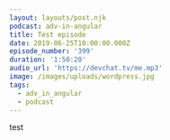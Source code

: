 ```yaml
---
layout: layouts/post.njk
podcast: adv-in-angular
title: Test episode
date: 2019-06-25T10:00:00.000Z
episode_number: '399'
duration: '1:50:20'
audio_url: 'https://devchat.tv/me.mp3'
image: /images/uploads/wordpress.jpg
tags:
  - adv_in_angular
  - podcast
---
```

test
